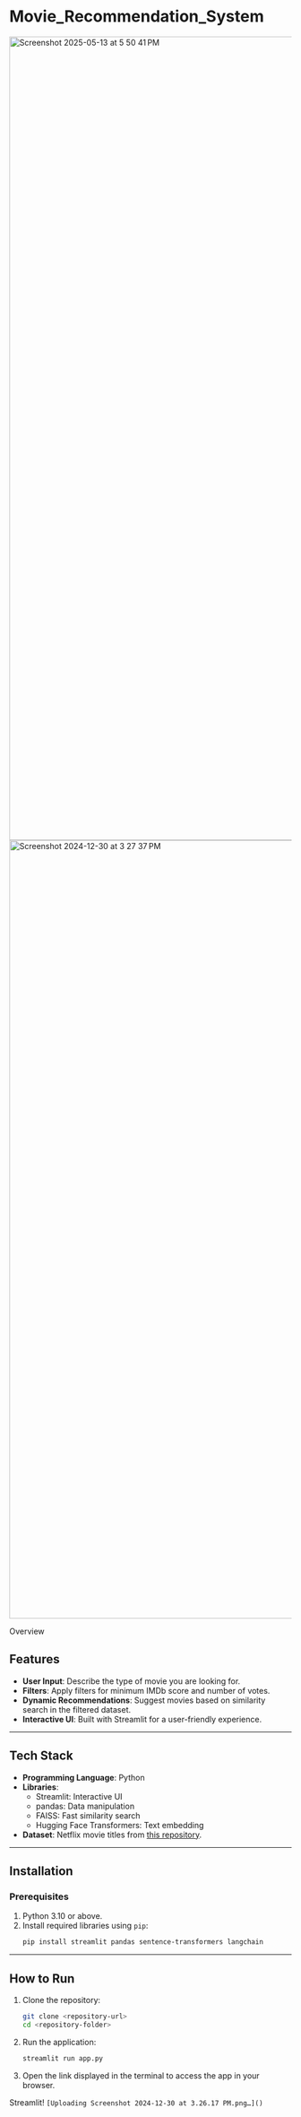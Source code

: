 # Movie_Recommendation_System
<img width="1434" alt="Screenshot 2025-05-13 at 5 50 41 PM" src="https://github.com/user-attachments/assets/0efb3275-7e02-4356-8d82-1ca39384918f" />
<img width="1389" alt="Screenshot 2024-12-30 at 3 27 37 PM" src="https://github.com/user-attachments/assets/dac48704-e239-402c-a93e-1063966b87df" />



Overview

## Features
- **User Input**: Describe the type of movie you are looking for.
- **Filters**: Apply filters for minimum IMDb score and number of votes.
- **Dynamic Recommendations**: Suggest movies based on similarity search in the filtered dataset.
- **Interactive UI**: Built with Streamlit for a user-friendly experience.

---

## Tech Stack
- **Programming Language**: Python
- **Libraries**:
  - Streamlit: Interactive UI
  - pandas: Data manipulation
  - FAISS: Fast similarity search
  - Hugging Face Transformers: Text embedding
- **Dataset**: Netflix movie titles from [this repository](https://github.com/datum-oracle/netflix-movie-titles).

---

## Installation

### Prerequisites
1. Python 3.10 or above.
2. Install required libraries using `pip`:
   ```bash
   pip install streamlit pandas sentence-transformers langchain
   ```

---

## How to Run
1. Clone the repository:
   ```bash
   git clone <repository-url>
   cd <repository-folder>
   ```
2. Run the application:
   ```bash
   streamlit run app.py
   ```
3. Open the link displayed in the terminal to access the app in your browser.


Streamlit!
```[Uploading Screenshot 2024-12-30 at 3.26.17 PM.png…]()```






